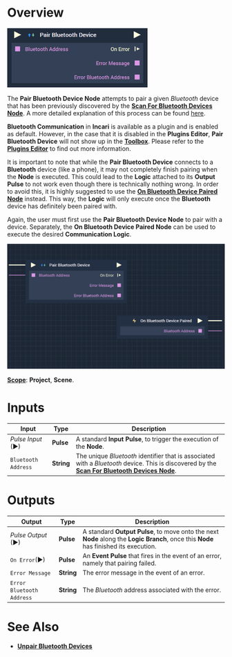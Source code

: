 # Overview

![The Pair Bluetooth Device Node.](../../../.gitbook/assets/pairebluetoothdevice.png)

The **Pair Bluetooth Device Node** attempts to pair a given *Bluetooth* device that has been previously discovered by the [**Scan For Bluetooth Devices Node**](scanforbluetoothdevices.md). A more detailed explanation of this process can be found [here](README.md#bluetooth-guideline).

**Bluetooth Communication** in **Incari** is available as a plugin and is enabled as default. However, in the case that it is disabled in the **Plugins Editor**, **Pair Bluetooth Device** will not show up in the [**Toolbox**](../../overview.md). Please refer to the [**Plugins Editor**](../../../modules/plugins/README.md) to find out more information.

It is important to note that while the **Pair Bluetooth Device** connects to a **Bluetooth** device (like a phone), it may not completely finish pairing when the **Node** is executed. This could lead to the **Logic** attached to its **Output Pulse** to not work even though there is technically nothing wrong. In order to avoid this, it is highly suggested to use the [**On Bluetooth Device Paired Node**](events/onbluetoothdevicepaired.md) instead. This way, the **Logic** will only execute once the **Bluetooth** device has definitely been paired with.

Again, the user must first use the **Pair Bluetooth Device Node** to pair with a device. Separately, the **On Bluetooth Device Paired Node** can be used to execute the desired **Communication Logic**.

![Pair Bluetooth Device Node and On Bluetooth Device Paired Configuration.](../../../.gitbook/assets/pairbluetoothonbluetoothpairedexample2.png)

[**Scope**](../../overview.md#scopes): **Project**, **Scene**.


# Inputs

|Input|Type|Description|
|---|---|---|
|*Pulse Input* (►)|**Pulse**|A standard **Input Pulse**, to trigger the execution of the **Node**.|
|`Bluetooth Address`|**String**|The unique *Bluetooth* identifier that is associated with a *Bluetooth* device. This is discovered by the [**Scan For Bluetooth Devices Node**](scanforbluetoothdevices.md).|


# Outputs

|Output|Type|Description|
|---|---|---|
|*Pulse Output* (►)|**Pulse**|A standard **Output Pulse**, to move onto the next **Node** along the **Logic Branch**, once this **Node** has finished its execution.|
|`On Error`(►)|**Pulse**|An **Event Pulse** that fires in the event of an error, namely that pairing failed.|
|`Error Message`|**String**|The error message in the event of an error.|
|`Error Bluetooth Address`|**String**|The *Bluetooth* address associated with the error.|


# See Also

* [**Unpair Bluetooth Devices**](unpairbluetoothdevices.md)

